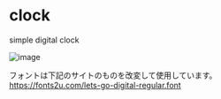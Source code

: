 # clock
simple digital clock


![image](https://user-images.githubusercontent.com/2605401/186263377-0e49fb77-66d5-4064-b626-ce463d1365cb.png)


フォントは下記のサイトのものを改変して使用しています。  
https://fonts2u.com/lets-go-digital-regular.font
